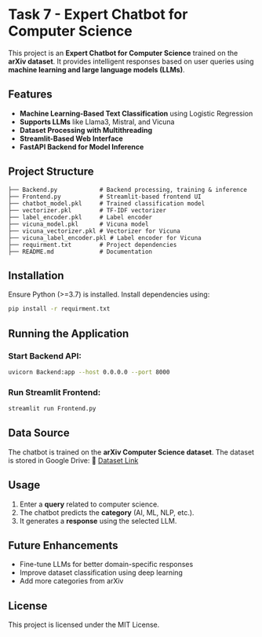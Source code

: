 # Task 7 - Expert Chatbot for Computer Science

This project is an **Expert Chatbot for Computer Science** trained on the **arXiv dataset**. It provides intelligent responses based on user queries using **machine learning and large language models (LLMs)**.

## Features
- **Machine Learning-Based Text Classification** using Logistic Regression
- **Supports LLMs** like Llama3, Mistral, and Vicuna
- **Dataset Processing with Multithreading**
- **Streamlit-Based Web Interface**
- **FastAPI Backend for Model Inference**

## Project Structure
```
├── Backend.py            # Backend processing, training & inference
├── Frontend.py           # Streamlit-based frontend UI
├── chatbot_model.pkl     # Trained classification model
├── vectorizer.pkl        # TF-IDF vectorizer
├── label_encoder.pkl     # Label encoder
├── vicuna_model.pkl      # Vicuna model
├── vicuna_vectorizer.pkl # Vectorizer for Vicuna
├── vicuna_label_encoder.pkl # Label encoder for Vicuna
├── requirment.txt        # Project dependencies
├── README.md             # Documentation
```

## Installation
Ensure Python (>=3.7) is installed. Install dependencies using:
```sh
pip install -r requirment.txt
```

## Running the Application
### Start Backend API:
```sh
uvicorn Backend:app --host 0.0.0.0 --port 8000
```

### Run Streamlit Frontend:
```sh
streamlit run Frontend.py
```

## Data Source
The chatbot is trained on the **arXiv Computer Science dataset**. The dataset is stored in Google Drive:
🔗 [Dataset Link](your-google-drive-link-here)

## Usage
1. Enter a **query** related to computer science.
2. The chatbot predicts the **category** (AI, ML, NLP, etc.).
3. It generates a **response** using the selected LLM.

## Future Enhancements
- Fine-tune LLMs for better domain-specific responses
- Improve dataset classification using deep learning
- Add more categories from arXiv

## License
This project is licensed under the MIT License.

